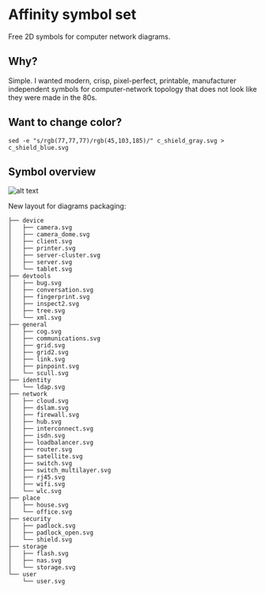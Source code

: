 # Affinity symbol set
Free 2D symbols for computer network diagrams. 

## Why?
Simple. I wanted modern, crisp, pixel-perfect, printable, manufacturer independent symbols for computer-network topology that does not look like they were made in the 80s. 

## Want to change color?
`sed -e "s/rgb(77,77,77)/rgb(45,103,185)/" c_shield_gray.svg > c_shield_blue.svg`

## Symbol overview
![alt text](https://github.com/ecceman/affinity/blob/master/affinity_index.png)

New layout for diagrams packaging:

    ├── device
    │   ├── camera.svg
    │   ├── camera_dome.svg
    │   ├── client.svg
    │   ├── printer.svg
    │   ├── server-cluster.svg
    │   ├── server.svg
    │   └── tablet.svg
    ├── devtools
    │   ├── bug.svg
    │   ├── conversation.svg
    │   ├── fingerprint.svg
    │   ├── inspect2.svg
    │   ├── tree.svg
    │   └── xml.svg
    ├── general
    │   ├── cog.svg
    │   ├── communications.svg
    │   ├── grid.svg
    │   ├── grid2.svg
    │   ├── link.svg
    │   ├── pinpoint.svg
    │   └── scull.svg
    ├── identity
    │   └── ldap.svg
    ├── network
    │   ├── cloud.svg
    │   ├── dslam.svg
    │   ├── firewall.svg
    │   ├── hub.svg
    │   ├── interconnect.svg
    │   ├── isdn.svg
    │   ├── loadbalancer.svg
    │   ├── router.svg
    │   ├── satellite.svg
    │   ├── switch.svg
    │   ├── switch_multilayer.svg
    │   ├── rj45.svg
    │   ├── wifi.svg
    │   └── wlc.svg
    ├── place
    │   ├── house.svg
    │   └── office.svg
    ├── security
    │   ├── padlock.svg
    │   ├── padlock_open.svg
    │   └── shield.svg
    ├── storage
    │   ├── flash.svg
    │   ├── nas.svg
    │   └── storage.svg
    └── user
        └── user.svg
